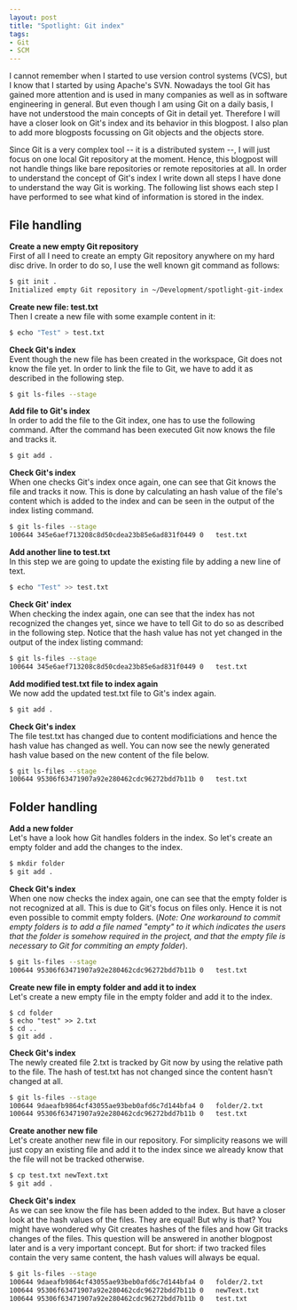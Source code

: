 ```yaml
---
layout: post
title: "Spotlight: Git index"
tags:
- Git
- SCM
---
```

I cannot remember when I started to use version control systems (VCS), but I know that I started by using Apache's SVN. Nowadays the tool Git has gained more attention and is used in many companies as well as in software engineering in general. But even though I am using Git on a daily basis, I have not understood the main concepts of Git in detail yet. Therefore I will have a closer look on Git's index and its behavior in this blogpost. I also plan to add more blogposts focussing on Git objects and the objects store.

<!-- more -->

Since Git is a very complex tool -- it is a distributed system --, I will just focus on one local Git repository at the moment. Hence, this blogpost will not handle things like bare repositories or remote repositories at all. In order to understand the concept of Git's index I write down all steps I have done to understand the way Git is working. The following list shows each step I have performed to see what kind of information is stored in the index.

## File handling

**Create a new empty Git repository**  
First of all I need to create an empty Git repository anywhere on my hard disc drive. In order to do so, I use the well known git command as follows:

~~~ bash
$ git init .
Initialized empty Git repository in ~/Development/spotlight-git-index
~~~

**Create new file: test.txt**  
Then I create a new file with some example content in it:

~~~bash
$ echo "Test" > test.txt
~~~

**Check Git's index**  
Event though the new file has been created in the workspace, Git does not know the file yet. In order to link the file to Git, we have to add it as described in the following step.

~~~bash
$ git ls-files --stage
~~~

**Add file to Git's index**  
In order to add the file to the Git index, one has to use the following command. After the command has been executed Git now knows the file and tracks it.

~~~bash
$ git add .
~~~

**Check Git's index**  
When one checks Git's index once again, one can see that Git knows the file and tracks it now. This is done by calculating an hash value of the file's content which is added to the index and can be seen in the output of the index listing command.
 
~~~bash
$ git ls-files --stage
100644 345e6aef713208c8d50cdea23b85e6ad831f0449 0	test.txt
~~~

**Add another line to test.txt**  
In this step we are going to update the existing file by adding a new line of text.

~~~bash
$ echo "Test" >> test.txt
~~~

**Check Git' index**  
When checking the index again, one can see that the index has not recognized the changes yet, since we have to tell Git to do so as described in the following step. Notice that the hash value has not yet changed in the output of the index listing command:

~~~bash
$ git ls-files --stage
100644 345e6aef713208c8d50cdea23b85e6ad831f0449 0	test.txt
~~~

**Add modified test.txt file to index again**  
We now add the updated test.txt file to Git's index again.

~~~bash
$ git add .
~~~

**Check Git's index**  
The file test.txt has changed due to content modificiations and hence the hash value has changed as well. You can now see the newly generated hash value based on the new content of the file below.

~~~bash
$ git ls-files --stage  
100644 95306f63471907a92e280462cdc96272bdd7b11b 0	test.txt
~~~

## Folder handling

**Add a new folder**  
Let's have a look how Git handles folders in the index. So let's create an empty folder and add the changes to the index.

~~~bash
$ mkdir folder
$ git add .
~~~

**Check Git's index**  
When one now checks the index again, one can see that the empty folder is not recognized at all. This is due to Git's focus on files only. Hence it is not even possible to commit empty folders. (*Note: One workaround to commit empty folders is to add a file named "empty" to it which indicates the users that the folder is somehow required in the project, and that the empty file is necessary to Git for commiting an empty folder*).

~~~bash
$ git ls-files --stage  
100644 95306f63471907a92e280462cdc96272bdd7b11b 0	test.txt
~~~

**Create new file in empty folder and add it to index**  
Let's create a new empty file in the empty folder and add it to the index.

~~~
$ cd folder
$ echo "test" >> 2.txt 
$ cd .. 
$ git add .
~~~

**Check Git's index**  
The newly created file 2.txt is tracked by Git now by using the relative path to the file.
The hash of test.txt has not changed since the content hasn't changed at all.

~~~bash
$ git ls-files --stage  
100644 9daeafb9864cf43055ae93beb0afd6c7d144bfa4 0	folder/2.txt
100644 95306f63471907a92e280462cdc96272bdd7b11b 0	test.txt
~~~

**Create another new file**  
Let's create another new file in our repository. For simplicity reasons we will just copy an existing file and add it to the index since we already know that the file will not be tracked otherwise.

~~~bash
$ cp test.txt newText.txt
$ git add .
~~~

**Check Git's index**  
As we can see know the file has been added to the index. But have a closer look at the hash values of the files. They are equal! But why is that? You might have wondered why Git creates hashes of the files and how Git tracks changes of the files. This question will be answered in another blogpost later and is a very important concept. But for short: if two tracked files contain the very same content, the hash values will always be equal. 

~~~bash
$ git ls-files --stage  
100644 9daeafb9864cf43055ae93beb0afd6c7d144bfa4 0	folder/2.txt
100644 95306f63471907a92e280462cdc96272bdd7b11b 0	newText.txt
100644 95306f63471907a92e280462cdc96272bdd7b11b 0	test.txt
~~~


